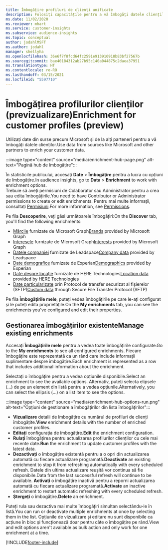 ```yaml
---
title: Îmbogățire profiluri de clienți unificate
description: Folosiți capacitățile pentru a vă îmbogăți datele clienților.
ms.date: 11/02/2020
ms.reviewer: mhart
ms.service: customer-insights
ms.subservice: audience-insights
ms.topic: conceptual
author: jodahlMSFT
ms.author: jodahl
manager: shellyha
ms.openlocfilehash: 36e6f7f8fcd64fc2591e913910918b83bf27567b
ms.sourcegitcommit: bae40184312ab27b95c140a044875c2daea37951
ms.translationtype: HT
ms.contentlocale: ro-RO
ms.lasthandoff: 03/15/2021
ms.locfileid: "5597710"
---
```

# <a name="enrichment-for-customer-profiles-preview"></a><span data-ttu-id="4227e-103">Îmbogățirea profilurilor clienților (previzualizare)</span><span class="sxs-lookup"><span data-stu-id="4227e-103">Enrichment for customer profiles (preview)</span></span>

<span data-ttu-id="4227e-104">Utilizați date din surse precum Microsoft și de la alți parteneri pentru a vă îmbogăți datele clienților.</span><span class="sxs-lookup"><span data-stu-id="4227e-104">Use data from sources like Microsoft and other partners to enrich your customer data.</span></span>

:::image type="content" source="media/enrichment-hub-page.png" alt-text="Pagină hub de îmbogățire":::

<span data-ttu-id="4227e-106">În statisticile publicului, accesați **Date** > **Îmbogățire** pentru a lucra cu opțiuni de îmbogățire.</span><span class="sxs-lookup"><span data-stu-id="4227e-106">In audience insights, go to **Data** > **Enrichment** to work with enrichment options.</span></span>    
<span data-ttu-id="4227e-107">Trebuie să aveți permisiuni de Colaborator sau Administrator pentru a crea sau edita îmbogățirile.</span><span class="sxs-lookup"><span data-stu-id="4227e-107">You need to have Contributor or Administrator permissions to create or edit enrichments.</span></span> <span data-ttu-id="4227e-108">Pentru mai multe informații, consultați [Permisiuni](permissions.md).</span><span class="sxs-lookup"><span data-stu-id="4227e-108">For more information, see [Permissions](permissions.md).</span></span>

<span data-ttu-id="4227e-109">Pe fila **Descoperire**, veți găsi următoarele îmbogățiri:</span><span class="sxs-lookup"><span data-stu-id="4227e-109">On the **Discover** tab, you'll find the following enrichments:</span></span>

- <span data-ttu-id="4227e-110">[Mărcile](enrichment-microsoft-graph.md) furnizate de Microsoft Graph</span><span class="sxs-lookup"><span data-stu-id="4227e-110">[Brands](enrichment-microsoft-graph.md) provided by Microsoft Graph</span></span>
- <span data-ttu-id="4227e-111">[Interesele](enrichment-microsoft-graph.md) furnizate de Microsoft Graph</span><span class="sxs-lookup"><span data-stu-id="4227e-111">[Interests](enrichment-microsoft-graph.md) provided by Microsoft Graph</span></span>
- <span data-ttu-id="4227e-112">[Datele companiei](enrichment-leadspace.md) furnizate de Leadspace</span><span class="sxs-lookup"><span data-stu-id="4227e-112">[Company data](enrichment-leadspace.md) provided by Leadspace</span></span>
- <span data-ttu-id="4227e-113">[Date demografice](enrichment-experian.md) furnizate de Experian</span><span class="sxs-lookup"><span data-stu-id="4227e-113">[Demographics](enrichment-experian.md) provided by Experian</span></span>
- <span data-ttu-id="4227e-114">[Date despre locație](enrichment-here.md) furnizate de HERE Technologies</span><span class="sxs-lookup"><span data-stu-id="4227e-114">[Location data](enrichment-here.md) provided by HERE Technologies</span></span>
- <span data-ttu-id="4227e-115">[Date particularizate](enrichment-SFTP-custom-import.md) prin Protocol de transfer securizat al fișierelor (SFTP)</span><span class="sxs-lookup"><span data-stu-id="4227e-115">[Custom data](enrichment-SFTP-custom-import.md) through Secure File Transfer Protocol (SFTP)</span></span>

<span data-ttu-id="4227e-116">Pe fila **Îmbogățirile mele**, puteți vedea îmbogățirile pe care le-ați configurat și le puteți edita proprietățile.</span><span class="sxs-lookup"><span data-stu-id="4227e-116">On the **My enrichments** tab, you can see the enrichments you've configured and edit their properties.</span></span>

## <a name="manage-existing-enrichments"></a><span data-ttu-id="4227e-117">Gestionarea îmbogățirilor existente</span><span class="sxs-lookup"><span data-stu-id="4227e-117">Manage existing enrichments</span></span>

<span data-ttu-id="4227e-118">Accesați **Îmbogățirile mele** pentru a vedea toate îmbogățirile configurate.</span><span class="sxs-lookup"><span data-stu-id="4227e-118">Go to the **My enrichments** to see all configured enrichments.</span></span> <span data-ttu-id="4227e-119">Fiecare îmbogățire este reprezentată ca un rând care include informații suplimentare despre îmbogățire.</span><span class="sxs-lookup"><span data-stu-id="4227e-119">Each enrichment is represented as a row that includes additional information about the enrichment.</span></span>

<span data-ttu-id="4227e-120">Selectați o îmbogățire pentru a vedea opțiunile disponibile.</span><span class="sxs-lookup"><span data-stu-id="4227e-120">Select an enrichment to see the available options.</span></span> <span data-ttu-id="4227e-121">Alternativ, puteți selecta elipsele (...) de pe un element din listă pentru a vedea opțiunile.</span><span class="sxs-lookup"><span data-stu-id="4227e-121">Alternatively, you can select the ellipsis (...) on a list item to see the options.</span></span>

:::image type="content" source="media/enrichment-hub-options-run.png" alt-text="Opțiuni de gestionare a îmbogățirilor din lista îmbogățirilor":::

- <span data-ttu-id="4227e-123">**Vizualizare** detalii de îmbogățire cu numărul de profiluri de clienți îmbogățite.</span><span class="sxs-lookup"><span data-stu-id="4227e-123">**View** enrichment details with the number of enriched customer profiles.</span></span>
- <span data-ttu-id="4227e-124">**Editați** configurația de îmbogățire.</span><span class="sxs-lookup"><span data-stu-id="4227e-124">**Edit** the enrichment configuration.</span></span>
- <span data-ttu-id="4227e-125">**Rulați** îmbogățirea pentru actualizarea profilurilor clienților cu cele mai recente date.</span><span class="sxs-lookup"><span data-stu-id="4227e-125">**Run** the enrichment to update customer profiles with the latest data.</span></span>
- <span data-ttu-id="4227e-126">**Dezactivați** o îmbogățire existentă pentru a o opri din actualizarea automată cu fiecare actualizare programată.</span><span class="sxs-lookup"><span data-stu-id="4227e-126">**Deactivate** an existing enrichment to stop it from refreshing automatically with every scheduled refresh.</span></span> <span data-ttu-id="4227e-127">Datele din ultima actualizare reușită vor continua să fie disponibile.</span><span class="sxs-lookup"><span data-stu-id="4227e-127">Data from the last successful refresh will continue to be available.</span></span> <span data-ttu-id="4227e-128">**Activați** o îmbogățire inactivă pentru a reporni actualizarea automată cu fiecare actualizare programată.</span><span class="sxs-lookup"><span data-stu-id="4227e-128">**Activate** an inactive enrichment to restart automatic refreshing with every scheduled refresh.</span></span>
- <span data-ttu-id="4227e-129">**Ștergeți** o îmbogățire.</span><span class="sxs-lookup"><span data-stu-id="4227e-129">**Delete** an enrichment.</span></span>

<span data-ttu-id="4227e-130">Puteți rula sau dezactiva mai multe îmbogățiri simultan selectându-le în listă.</span><span class="sxs-lookup"><span data-stu-id="4227e-130">You can run or deactivate multiple enrichments at once by selecting them in the list.</span></span> <span data-ttu-id="4227e-131">Opțiunile de vizualizare și editare nu sunt disponibile ca acțiune în bloc și funcționează doar pentru câte o îmbogățire pe rând.</span><span class="sxs-lookup"><span data-stu-id="4227e-131">View and edit options aren't available as bulk action and only work for one enrichment at a time.</span></span>


[!INCLUDE[footer-include](../includes/footer-banner.md)]